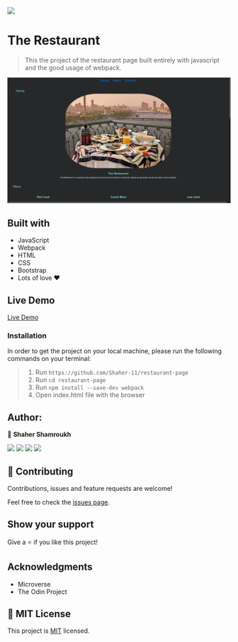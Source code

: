 ![](https://img.shields.io/badge/Microverse-blueviolet)

# The Restaurant

> This the project of the restaurant page built entirely with javascript and the good usage of webpack.

![screenshot](./assets/app.png)

## Built with

- JavaScript
- Webpack
- HTML
- CSS
- Bootstrap
- Lots of love :heart:

## Live Demo

[Live Demo](https://shaher-11.github.io/restaurant-page/)

### Installation

In order to get the project on your local machine, please run the following commands on your terminal:

> 1. Run `https://github.com/Shaher-11/restaurant-page`
> 2. Run `cd restaurant-page`
> 3. Run `npm install --save-dev webpack`
> 4. Open index.html file with the browser

## Author:

 
 👤 **Shaher Shamroukh**
 
[<code><img height="26" src="https://cdn.iconscout.com/icon/free/png-256/github-153-675523.png"></code>](https://github.com/Shaher-11)
[<code><img height="26" src="https://upload.wikimedia.org/wikipedia/sco/thumb/9/9f/Twitter_bird_logo_2012.svg/1200px-Twitter_bird_logo_2012.svg.png"></code>](https://twitter.com/ShaherShamroukh/)
[<code><img height="26" src="https://upload.wikimedia.org/wikipedia/commons/thumb/c/c9/Linkedin.svg/1200px-Linkedin.svg.png"></code>](https://www.linkedin.com/in/shaher-shamroukh/)
 <a href="mailto:shahershamroukh@gmail.com?subject=Hey Shaher!"><img height="26" src="https://cdn.worldvectorlogo.com/logos/official-gmail-icon-2020-.svg"></a>
 


## 🤝 Contributing

Contributions, issues and feature requests are welcome!

Feel free to check the [issues page](https://github.com/Shaher-11/private-events/issues).

## Show your support

Give a ⭐️ if you like this project!

## Acknowledgments

- Microverse
- The Odin Project

## 📝 MIT License


This project is [MIT](lic.url) licensed.
